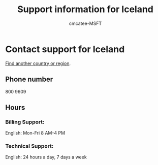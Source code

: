 ﻿---                                
title: Support information for Iceland
author: cmcatee-MSFT
ms.author: cmcatee
manager: mnirkhe
audience: Admin
ms.topic: reference
ms.service: o365-administration
localization_priority: Priority
description: Learn how to contact support for your country or region.
ROBOTS: NOINDEX, NOFOLLOW
---

# Contact support for Iceland

[Find another country or region](../contact-support-for-business-products.md).

## Phone number
800 9609

## Hours
### Billing Support:

English: Mon-Fri 8 AM-4 PM

### Technical Support:

English: 24 hours a day, 7 days a week